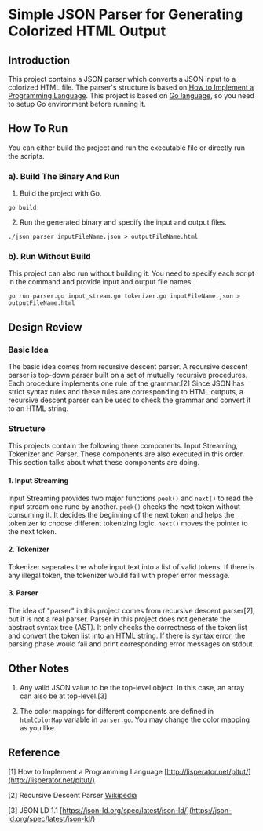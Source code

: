 # Simple JSON Parser for Generating Colorized HTML Output

## Introduction

This project contains a JSON parser which converts a JSON input to a colorized HTML file. The parser's structure is based on [How to Implement a Programming Language](http://lisperator.net/pltut/). This project is based on [Go language](https://golang.org), so you need to setup Go environment before running it.

## How To Run

You can either build the project and run the executable file or directly run the scripts.

### a). Build The Binary And Run

1. Build the project with Go.
~~~
go build
~~~
2. Run the generated binary and specify the input and output files.
~~~
./json_parser inputFileName.json > outputFileName.html
~~~

### b). Run Without Build
This project can also run without building it. You need to specify each script in the command and provide input and output file names.
~~~
go run parser.go input_stream.go tokenizer.go inputFileName.json > outputFileName.html
~~~

## Design Review
### Basic Idea
The basic idea comes from recursive descent parser. A recursive descent parser is top-down parser built on a set of mutually recursive procedures. Each procedure implements one rule of the grammar.[2] Since JSON has strict syntax rules and these rules are corresponding to HTML outputs, a recursive descent parser can be used to check the grammar and convert it to an HTML string.

### Structure
This projects contain the following three components. Input Streaming, Tokenizer and Parser. These components are also executed in this order. This section talks about what these components are doing.

#### 1. Input Streaming

Input Streaming provides two major functions `peek()` and `next()` to read the input stream one rune by another. `peek()` checks the next token without consuming it. It decides the beginning of the next token and helps the tokenizer to choose different tokenizing logic. `next()` moves the pointer to the next token.

#### 2. Tokenizer

Tokenizer seperates the whole input text into a list of valid tokens. If there is any illegal token, the tokenizer would fail with proper error message.

#### 3. Parser 

The idea of "parser" in this project comes from recursive descent parser[2], but it is not a real parser. Parser in this project does not generate the abstract syntax tree (AST). It only checks the correctness of the token list and convert the token list into an HTML string. If there is syntax error, the parsing phase would fail and print corresponding error messages on stdout.

## Other Notes
1. Any valid JSON value to be the top-level object. In this case, an array can also be at top-level.[3]

2. The color mappings for different components are defined in `htmlColorMap` variable in `parser.go`. You may change the color mapping as you like.

## Reference
[1] How to Implement a Programming Language [http://lisperator.net/pltut/](http://lisperator.net/pltut/)

[2] Recursive Descent Parser [Wikipedia](https://en.wikipedia.org/wiki/Recursive_descent_parser)

[3] JSON LD 1.1 [https://json-ld.org/spec/latest/json-ld/](https://json-ld.org/spec/latest/json-ld/)